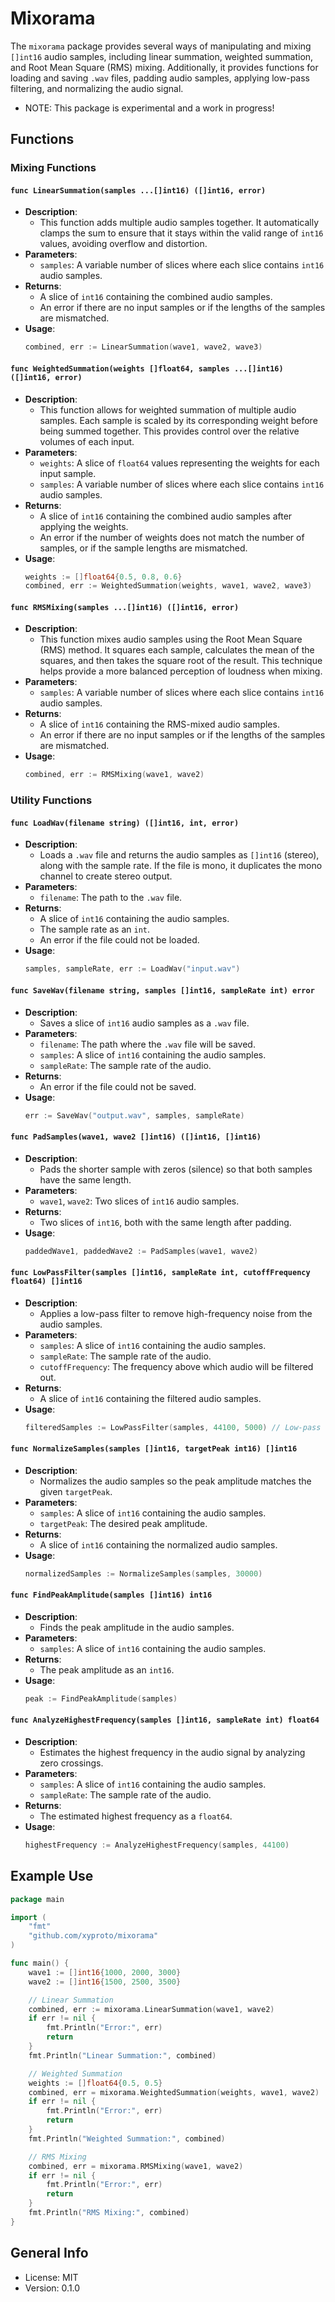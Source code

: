 
# Mixorama

The `mixorama` package provides several ways of manipulating and mixing `[]int16` audio samples, including linear summation, weighted summation, and Root Mean Square (RMS) mixing. Additionally, it provides functions for loading and saving `.wav` files, padding audio samples, applying low-pass filtering, and normalizing the audio signal.

* NOTE: This package is experimental and a work in progress!

## Functions

### Mixing Functions

#### `func LinearSummation(samples ...[]int16) ([]int16, error)`
- **Description**:
    - This function adds multiple audio samples together. It automatically clamps the sum to ensure that it stays within the valid range of `int16` values, avoiding overflow and distortion.
- **Parameters**:
    - `samples`: A variable number of slices where each slice contains `int16` audio samples.
- **Returns**:
    - A slice of `int16` containing the combined audio samples.
    - An error if there are no input samples or if the lengths of the samples are mismatched.
- **Usage**:
    ```go
    combined, err := LinearSummation(wave1, wave2, wave3)
    ```

#### `func WeightedSummation(weights []float64, samples ...[]int16) ([]int16, error)`
- **Description**:
    - This function allows for weighted summation of multiple audio samples. Each sample is scaled by its corresponding weight before being summed together. This provides control over the relative volumes of each input.
- **Parameters**:
    - `weights`: A slice of `float64` values representing the weights for each input sample.
    - `samples`: A variable number of slices where each slice contains `int16` audio samples.
- **Returns**:
    - A slice of `int16` containing the combined audio samples after applying the weights.
    - An error if the number of weights does not match the number of samples, or if the sample lengths are mismatched.
- **Usage**:
    ```go
    weights := []float64{0.5, 0.8, 0.6}
    combined, err := WeightedSummation(weights, wave1, wave2, wave3)
    ```

#### `func RMSMixing(samples ...[]int16) ([]int16, error)`
- **Description**:
    - This function mixes audio samples using the Root Mean Square (RMS) method. It squares each sample, calculates the mean of the squares, and then takes the square root of the result. This technique helps provide a more balanced perception of loudness when mixing.
- **Parameters**:
    - `samples`: A variable number of slices where each slice contains `int16` audio samples.
- **Returns**:
    - A slice of `int16` containing the RMS-mixed audio samples.
    - An error if there are no input samples or if the lengths of the samples are mismatched.
- **Usage**:
    ```go
    combined, err := RMSMixing(wave1, wave2)
    ```

### Utility Functions

#### `func LoadWav(filename string) ([]int16, int, error)`
- **Description**:
    - Loads a `.wav` file and returns the audio samples as `[]int16` (stereo), along with the sample rate. If the file is mono, it duplicates the mono channel to create stereo output.
- **Parameters**:
    - `filename`: The path to the `.wav` file.
- **Returns**:
    - A slice of `int16` containing the audio samples.
    - The sample rate as an `int`.
    - An error if the file could not be loaded.
- **Usage**:
    ```go
    samples, sampleRate, err := LoadWav("input.wav")
    ```

#### `func SaveWav(filename string, samples []int16, sampleRate int) error`
- **Description**:
    - Saves a slice of `int16` audio samples as a `.wav` file.
- **Parameters**:
    - `filename`: The path where the `.wav` file will be saved.
    - `samples`: A slice of `int16` containing the audio samples.
    - `sampleRate`: The sample rate of the audio.
- **Returns**:
    - An error if the file could not be saved.
- **Usage**:
    ```go
    err := SaveWav("output.wav", samples, sampleRate)
    ```

#### `func PadSamples(wave1, wave2 []int16) ([]int16, []int16)`
- **Description**:
    - Pads the shorter sample with zeros (silence) so that both samples have the same length.
- **Parameters**:
    - `wave1`, `wave2`: Two slices of `int16` audio samples.
- **Returns**:
    - Two slices of `int16`, both with the same length after padding.
- **Usage**:
    ```go
    paddedWave1, paddedWave2 := PadSamples(wave1, wave2)
    ```

#### `func LowPassFilter(samples []int16, sampleRate int, cutoffFrequency float64) []int16`
- **Description**:
    - Applies a low-pass filter to remove high-frequency noise from the audio samples.
- **Parameters**:
    - `samples`: A slice of `int16` containing the audio samples.
    - `sampleRate`: The sample rate of the audio.
    - `cutoffFrequency`: The frequency above which audio will be filtered out.
- **Returns**:
    - A slice of `int16` containing the filtered audio samples.
- **Usage**:
    ```go
    filteredSamples := LowPassFilter(samples, 44100, 5000) // Low-pass filter with 5kHz cutoff
    ```

#### `func NormalizeSamples(samples []int16, targetPeak int16) []int16`
- **Description**:
    - Normalizes the audio samples so the peak amplitude matches the given `targetPeak`.
- **Parameters**:
    - `samples`: A slice of `int16` containing the audio samples.
    - `targetPeak`: The desired peak amplitude.
- **Returns**:
    - A slice of `int16` containing the normalized audio samples.
- **Usage**:
    ```go
    normalizedSamples := NormalizeSamples(samples, 30000)
    ```

#### `func FindPeakAmplitude(samples []int16) int16`
- **Description**:
    - Finds the peak amplitude in the audio samples.
- **Parameters**:
    - `samples`: A slice of `int16` containing the audio samples.
- **Returns**:
    - The peak amplitude as an `int16`.
- **Usage**:
    ```go
    peak := FindPeakAmplitude(samples)
    ```

#### `func AnalyzeHighestFrequency(samples []int16, sampleRate int) float64`
- **Description**:
    - Estimates the highest frequency in the audio signal by analyzing zero crossings.
- **Parameters**:
    - `samples`: A slice of `int16` containing the audio samples.
    - `sampleRate`: The sample rate of the audio.
- **Returns**:
    - The estimated highest frequency as a `float64`.
- **Usage**:
    ```go
    highestFrequency := AnalyzeHighestFrequency(samples, 44100)
    ```

## Example Use

```go
package main

import (
    "fmt"
    "github.com/xyproto/mixorama"
)

func main() {
    wave1 := []int16{1000, 2000, 3000}
    wave2 := []int16{1500, 2500, 3500}

    // Linear Summation
    combined, err := mixorama.LinearSummation(wave1, wave2)
    if err != nil {
        fmt.Println("Error:", err)
        return
    }
    fmt.Println("Linear Summation:", combined)

    // Weighted Summation
    weights := []float64{0.5, 0.5}
    combined, err = mixorama.WeightedSummation(weights, wave1, wave2)
    if err != nil {
        fmt.Println("Error:", err)
        return
    }
    fmt.Println("Weighted Summation:", combined)

    // RMS Mixing
    combined, err = mixorama.RMSMixing(wave1, wave2)
    if err != nil {
        fmt.Println("Error:", err)
        return
    }
    fmt.Println("RMS Mixing:", combined)
}
```

## General Info

- License: MIT
- Version: 0.1.0
